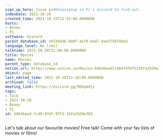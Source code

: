 ```yaml
---
sign_up_here: Issue pi#helpsignup in Pi's discord to find out.
indexDate: 2021-10-20
created_time: 2021-10-15T12:55:00.0000000
hosts:
- Bones
- Pi
software: Discord
parent_database_id: e9339446-880f-4ef0-8ad7-8ad1f507dded
language_level: No limit
talktime: 2021-10-20T21:00:00.0000000
title: Movies
name: Movies
parent_type: database_id
notion_url: https://www.notion.so/Movies-b964bead7c4047df9f531bfa1929e303
object: page
last_edited_time: 2021-10-16T21:18:00.0000000
archived: false
meeting_link: https://discord.gg/9Kbq4djs
tags:
- Talk
- 2021-10-20
- Bones
- Pi
id: b964bead-7c40-47df-9f53-1bfa1929e303
---
```


Let's talk about our favourite movies!
Free talk! Come with your fav lists of movies or films!


